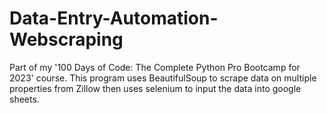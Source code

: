 # Data-Entry-Automation-Webscraping

Part of my '100 Days of Code: The Complete Python Pro Bootcamp for 2023' course. 
This program uses BeautifulSoup to scrape data on multiple properties from Zillow then
uses selenium to input the data into google sheets.
